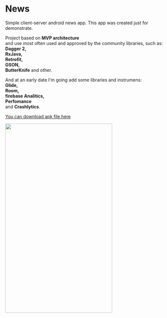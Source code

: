 # News
Simple client-server android news app. This app was created just for demonstrate.

Project based on **MVP architecture**  
and use most often used and approved by the community libraries, such as:  
**Dagger 2,  
RxJava,  
Retrofit,  
GSON,  
ButterKnife** and other.  

And at an early date I'm going add some libraries and instrumens:  
**Glide,  
Room,  
firebase Analitics,  
Perfomance**  
and **Crashlytics**.  

[You can download apk file here](https://github.com/shumidub/news/raw/master/app/build/outputs/apk/debug/app-debug.apk)

<img src="screenshots/app_demo.gif" width="340" height="600" />

